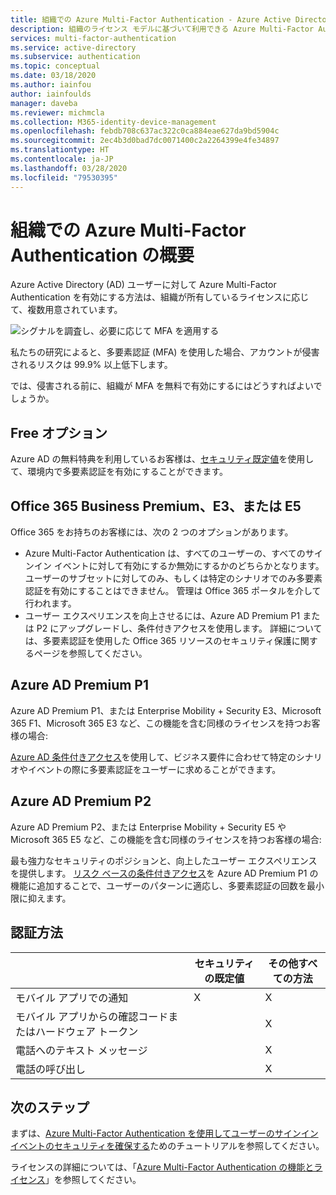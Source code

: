 ```yaml
---
title: 組織での Azure Multi-Factor Authentication - Azure Active Directory
description: 組織のライセンス モデルに基づいて利用できる Azure Multi-Factor Authentication の機能について説明します
services: multi-factor-authentication
ms.service: active-directory
ms.subservice: authentication
ms.topic: conceptual
ms.date: 03/18/2020
ms.author: iainfou
author: iainfoulds
manager: daveba
ms.reviewer: michmcla
ms.collection: M365-identity-device-management
ms.openlocfilehash: febdb708c637ac322c0ca884eae627da9bd5904c
ms.sourcegitcommit: 2ec4b3d0bad7dc0071400c2a2264399e4fe34897
ms.translationtype: HT
ms.contentlocale: ja-JP
ms.lasthandoff: 03/28/2020
ms.locfileid: "79530395"
---
```

# <a name="overview-of-azure-multi-factor-authentication-for-your-organization"></a>組織での Azure Multi-Factor Authentication の概要

Azure Active Directory (AD) ユーザーに対して Azure Multi-Factor Authentication を有効にする方法は、組織が所有しているライセンスに応じて、複数用意されています。 

![シグナルを調査し、必要に応じて MFA を適用する](./media/concept-fundamentals-mfa-get-started/verify-signals-and-perform-mfa-if-required.png)

私たちの研究によると、多要素認証 (MFA) を使用した場合、アカウントが侵害されるリスクは 99.9% 以上低下します。

では、侵害される前に、組織が MFA を無料で有効にするにはどうすればよいでしょうか。

## <a name="free-option"></a>Free オプション

Azure AD の無料特典を利用しているお客様は、[セキュリティ既定値](../fundamentals/concept-fundamentals-security-defaults.md)を使用して、環境内で多要素認証を有効にすることができます。

## <a name="office-365-business-premium-e3-or-e5"></a>Office 365 Business Premium、E3、または E5

Office 365 をお持ちのお客様には、次の 2 つのオプションがあります。

* Azure Multi-Factor Authentication は、すべてのユーザーの、すべてのサインイン イベントに対して有効にするか無効にするかのどちらかとなります。 ユーザーのサブセットに対してのみ、もしくは特定のシナリオでのみ多要素認証を有効にすることはできません。 管理は Office 365 ポータルを介して行われます。 
* ユーザー エクスペリエンスを向上させるには、Azure AD Premium P1 または P2 にアップグレードし、条件付きアクセスを使用します。 詳細については、多要素認証を使用した Office 365 リソースのセキュリティ保護に関するページを参照してください。

## <a name="azure-ad-premium-p1"></a>Azure AD Premium P1

Azure AD Premium P1、または Enterprise Mobility + Security E3、Microsoft 365 F1、Microsoft 365 E3 など、この機能を含む同様のライセンスを持つお客様の場合: 

[Azure AD 条件付きアクセス](../conditional-access/overview.md)を使用して、ビジネス要件に合わせて特定のシナリオやイベントの際に多要素認証をユーザーに求めることができます。

## <a name="azure-ad-premium-p2"></a>Azure AD Premium P2

Azure AD Premium P2、または Enterprise Mobility + Security E5 や Microsoft 365 E5 など、この機能を含む同様のライセンスを持つお客様の場合: 

最も強力なセキュリティのポジションと、向上したユーザー エクスペリエンスを提供します。 [リスク ベースの条件付きアクセス](../conditional-access/howto-conditional-access-policy-risk.md)を Azure AD Premium P1 の機能に追加することで、ユーザーのパターンに適応し、多要素認証の回数を最小限に抑えます。

## <a name="authentication-methods"></a>認証方法

|   | セキュリティの既定値 | その他すべての方法 |
| --- | --- | --- |
| モバイル アプリでの通知 | X | X |
| モバイル アプリからの確認コードまたはハードウェア トークン |   | X |
| 電話へのテキスト メッセージ |   | X |
| 電話の呼び出し |   | X |

## <a name="next-steps"></a>次のステップ

まずは、[Azure Multi-Factor Authentication を使用してユーザーのサインイン イベントのセキュリティを確保する](../authentication/tutorial-enable-azure-mfa.md)ためのチュートリアルを参照してください。

ライセンスの詳細については、「[Azure Multi-Factor Authentication の機能とライセンス](../authentication/concept-mfa-licensing.md)」を参照してください。
